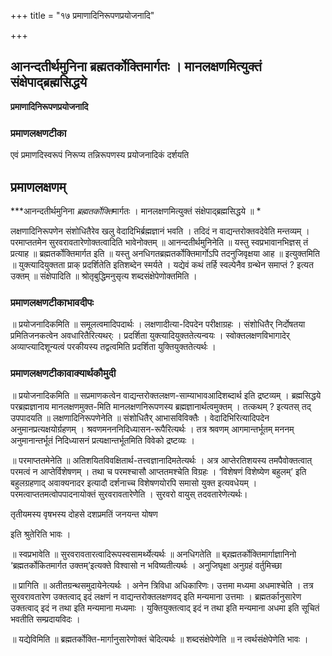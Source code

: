 +++
title = "१७ प्रमाणादिनिरूपणप्रयोजनादि"

+++


## आनन्दतीर्थमुनिना ब्रह्मतर्कोक्तिमार्गतः । मानलक्षणमित्युक्तं संक्षेपाद्ब्रह्मसिद्धये

**प्रमाणादिनिरूपणप्रयोजनादि** 

### **प्रमाणलक्षणटीका**

एवं प्रमाणदिस्वरूपं निरूप्य तन्निरूपणस्य प्रयोजनादिकं दर्शयति

## प्रमाणलक्षणम् 

***आनन्दतीर्थमुनिना *ब्रह्मतर्कोक्ति*मार्गतः । मानलक्षणमित्युक्तं संक्षेपाद्ब्रह्मसिद्धये ॥ *

लक्षणादिनिरूपणेन संशोधितैरेव खलु वेदादिभिर्ब्रह्मज्ञानं भवति । तदिदं न वाद्यन्तरोक्तवदेवेति मन्तव्यम् । परमाप्ततमेन सुरवरावतारेणोक्तत्वादिति भावेनोक्तम् ॥ आनन्दतीर्थमुनिनेति ॥ यस्तु स्वप्रभावानभिज्ञस् तं प्रत्याह ॥ ब्रह्मतर्कोक्तिमार्गत इति ॥ यस्तु अनधिगतब्रह्मतर्कोक्तिमार्गोऽपि तदनुजिवृक्षया आह ॥ इत्युक्तमिति ॥ युक्त्यादियुक्तता प्राक् प्रदर्शितेति इतिशब्देन स्मर्यते । यद्येवं कथं तर्हि स्वल्पेनैव ग्रन्थेन समाप्तं ? इत्यत उक्तम् ॥ संक्षेपादिति ॥ श्रोतृबुद्धिमनुसृत्य शब्दसंक्षेपेणोक्तमिति ।

### **प्रमाणलक्षणटीकाभावदीपः**

॥ प्रयोजनादिकमिति ॥ समूलत्वमादिपदार्थः । लक्षणादीत्या-दिपदेन परीक्षाग्रहः । संशोधितैर् निर्दोषतया प्रमितिजनकत्वेन अवधारितैरित्यथर्ः । प्रदर्शिता युक्त्यादियुक्ततेत्यन्वयः । स्वोक्तलक्षणविभागादेर् अव्याप्त्यादिशून्यत्वं परकीयस्य तद्वत्वमिति प्रदर्शिता युक्तियुक्ततेत्यर्थः ।

### **प्रमाणलक्षणटीकावाक्यार्थकौमुदी**

॥ प्रयोजनादिकमिति ॥ सप्रमाणकत्वेन वाद्यन्तरोक्तलक्षण-साम्याभावआदिशब्दार्थ इति द्रष्टव्यम् । ब्रह्मसिद्धये परब्रह्मज्ञानाय मानलक्षणमुक्त-मिति मानलक्षणनिरूपणस्य ब्रह्मज्ञानार्थत्वमुक्तम् । तत्कथम् ? इत्यतस् तद् उपपादयति ॥ लक्षणादिनिरूपणेनेति ॥ संशोधितैर् आभासविविक्तैः । वेदादिभिरित्यादिपदेन अनुमानप्रत्यक्षयोर्ग्रहणम् । श्रवणमनननिदिध्यासन-रूपैरित्यर्थः । तत्र श्रवणम् आगमान्तर्भूतम् मननम् अनुमानान्तर्भूतं निदिध्यासनं प्रत्यक्षान्तर्भूतमिति विवेको द्रष्टव्यः ।

॥ परमाप्ततमेनेति ॥ अतिशयितविवक्षितार्थ-तत्त्वज्ञानादिमतेत्यर्थः । अत्र आप्तेरतिशयस्य तमपैवोक्तत्वात् परमत्वं न आप्तेर्विशेषणम् । तथा च परमश्चासौ आप्ततमश्चेति विग्रहः । ‘विशेषणं विशेष्येण बहुलम्’ इति बहुलग्रहणाद् अवाक्यनादर इत्यादौ दर्शनाच्च विशेषणयोरपि समासो युक्त इत्यवधेयम् । परमत्वाप्ततमत्वोपपादनायोक्तं सुरवरावतारेणेेति । सुरवरो वायुस् तदवतारेणेत्यर्थः।

तृतीयमस्य वृषभस्य दोहसे दशप्रमतिं जनयन्त योषण

इति श्रुतेरिति भावः ।

॥ स्वप्रभावेति ॥ सुरवरावतारत्वादिरूपस्वसामर्थ्येत्यर्थः ॥ अनधिगतेति ॥ ब्र्रह्मतर्कोक्तिमार्गाज्ञानिनो ‘ब्रह्मतर्कोकितमार्गत उक्तम्’इत्यक्ते विश्वासो न भविष्यतीत्यर्थः । अनुजिघृक्षा अनुग्रहं वर्तुमिच्छा

॥ प्रागिति ॥ अतीतग्रन्थसमुदायेनेत्यर्थः । अनेन त्रिविधा अधिकारिणः। उत्तमा मध्यमा अधमाश्चेति । तत्र सुरवरावतारेण उक्तत्वाद् इदं लक्षणं न वाद्यन्तरोक्तलक्षणवद् इति मन्यमाना उत्तमाः । ब्रह्मतर्कानुसारेण उक्तत्वाद् इदं न तथा इति मन्यमाना मध्यमाः । युक्तियुक्तत्वाद् इदं न तथा इति मन्यमाना अधमा इति सूचितं भवतीति सम्प्रदायविदः ।

॥ यद्येविमिति ॥ ब्रह्मतर्कोक्ति-मार्गानुसारेणोक्तं चेदित्यर्थः ॥ शब्दसंक्षेपेणेति ॥ न त्वर्थसंक्षेपेणेति भावः ।

